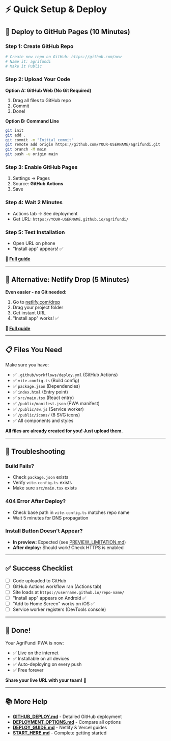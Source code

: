 # ⚡ Quick Setup & Deploy

## 🚀 Deploy to GitHub Pages (10 Minutes)

### Step 1: Create GitHub Repo
```bash
# Create new repo on GitHub: https://github.com/new
# Name it: agrifundi
# Make it Public
```

### Step 2: Upload Your Code

**Option A: GitHub Web (No Git Required)**
1. Drag all files to GitHub repo
2. Commit
3. Done!

**Option B: Command Line**
```bash
git init
git add .
git commit -m "Initial commit"
git remote add origin https://github.com/YOUR-USERNAME/agrifundi.git
git branch -M main
git push -u origin main
```

### Step 3: Enable GitHub Pages
1. Settings → Pages
2. Source: **GitHub Actions**
3. Save

### Step 4: Wait 2 Minutes
- Actions tab → See deployment
- Get URL: `https://YOUR-USERNAME.github.io/agrifundi/`

### Step 5: Test Installation
- Open URL on phone
- "Install app" appears! ✅

**📖 [Full guide](/GITHUB_DEPLOY.md)**

---

## 🎯 Alternative: Netlify Drop (5 Minutes)

**Even easier - no Git needed:**

1. Go to [netlify.com/drop](https://app.netlify.com/drop)
2. Drag your project folder
3. Get instant URL
4. "Install app" works! ✅

**📖 [Full guide](/DEPLOY_GUIDE.md)**

---

## 📋 Files You Need

Make sure you have:
- ✅ `.github/workflows/deploy.yml` (GitHub Actions)
- ✅ `vite.config.ts` (Build config)
- ✅ `package.json` (Dependencies)
- ✅ `index.html` (Entry point)
- ✅ `src/main.tsx` (React entry)
- ✅ `/public/manifest.json` (PWA manifest)
- ✅ `/public/sw.js` (Service worker)
- ✅ `/public/icons/` (8 SVG icons)
- ✅ All components and styles

**All files are already created for you! Just upload them.**

---

## 🐛 Troubleshooting

### Build Fails?
- Check `package.json` exists
- Verify `vite.config.ts` exists
- Make sure `src/main.tsx` exists

### 404 Error After Deploy?
- Check base path in `vite.config.ts` matches repo name
- Wait 5 minutes for DNS propagation

### Install Button Doesn't Appear?
- **In preview:** Expected (see [PREVIEW_LIMITATION.md](/PREVIEW_LIMITATION.md))
- **After deploy:** Should work! Check HTTPS is enabled

---

## ✅ Success Checklist

- [ ] Code uploaded to GitHub
- [ ] GitHub Actions workflow ran (Actions tab)
- [ ] Site loads at `https://username.github.io/repo-name/`
- [ ] "Install app" appears on Android ✅
- [ ] "Add to Home Screen" works on iOS ✅
- [ ] Service worker registers (DevTools console)

---

## 🎊 Done!

Your AgriFundi PWA is now:
- ✅ Live on the internet
- ✅ Installable on all devices
- ✅ Auto-deploying on every push
- ✅ Free forever

**Share your live URL with your team! 🚀**

---

## 📚 More Help

- **[GITHUB_DEPLOY.md](/GITHUB_DEPLOY.md)** - Detailed GitHub deployment
- **[DEPLOYMENT_OPTIONS.md](/DEPLOYMENT_OPTIONS.md)** - Compare all options
- **[DEPLOY_GUIDE.md](/DEPLOY_GUIDE.md)** - Netlify & Vercel guides
- **[START_HERE.md](/START_HERE.md)** - Complete getting started
